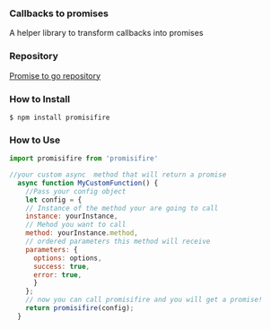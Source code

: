 ### Callbacks to promises

A helper library to transform callbacks into promises

### Repository

[Promise to go repository](https://github.com/ignaciosua/promisifire)

### How to Install

`$ npm install promisifire`

### How to Use

```javascript
import promisifire from 'promisifire'

//your custom async  method that will return a promise 
  async function MyCustomFunction() {
    //Pass your config object
    let config = {
    // Instance of the method your are going to call
    instance: yourInstance,
    // Mehod you want to call
    method: yourInstance.method,
    // ordered parameters this method will receive
    parameters: {
      options: options,
      success: true,
      error: true,
      }
    };
    // now you can call promisifire and you will get a promise!
    return promisifire(config);
  }

```